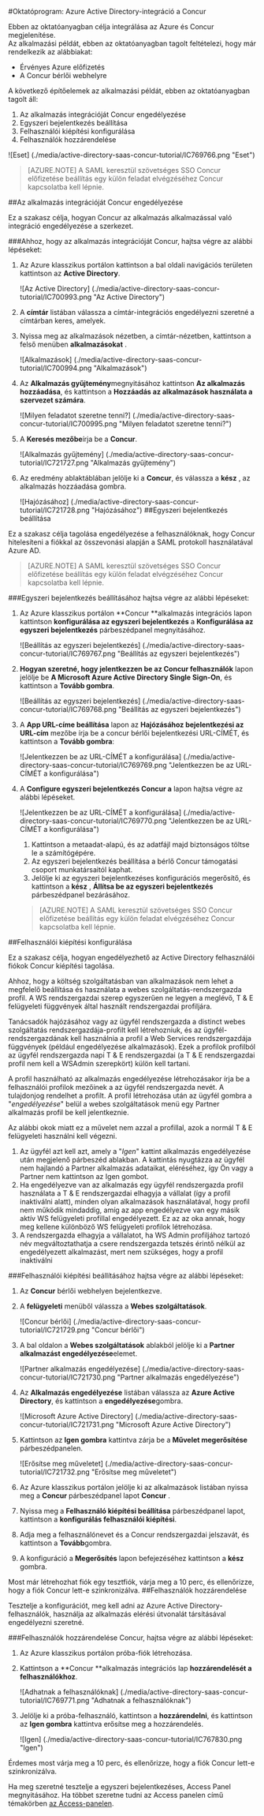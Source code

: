 <properties 
    pageTitle="Oktatóprogram: Azure Active Directory-integráció a Concur |} Microsoft Azure" 
    description="Megtudhatja, hogyan használhatja a Concur az Azure Active Directory ahhoz, hogy az egyszeri bejelentkezés, automatikus kiépítési és az egyéb!" 
    services="active-directory" 
    authors="jeevansd"  
    documentationCenter="na" 
    manager="femila"/>
<tags 
    ms.service="active-directory" 
    ms.devlang="na" 
    ms.topic="article" 
    ms.tgt_pltfrm="na" 
    ms.workload="identity" 
    ms.date="09/29/2016" 
    ms.author="jeedes" />

#<a name="tutorial-azure-active-directory-integration-with-concur"></a>Oktatóprogram: Azure Active Directory-integráció a Concur  


Ebben az oktatóanyagban célja integrálása az Azure és Concur megjelenítése.  
Az alkalmazási példát, ebben az oktatóanyagban tagolt feltételezi, hogy már rendelkezik az alábbiakat:

-   Érvényes Azure előfizetés
-   A Concur bérlői webhelyre

A következő építőelemek az alkalmazási példát, ebben az oktatóanyagban tagolt áll:

1.  Az alkalmazás integrációját Concur engedélyezése
2.  Egyszeri bejelentkezés beállítása
3.  Felhasználói kiépítési konfigurálása
4.  Felhasználók hozzárendelése

![Eset] (./media/active-directory-saas-concur-tutorial/IC769766.png "Eset")

>[AZURE.NOTE] A SAML keresztül szövetséges SSO Concur előfizetése beállítás egy külön feladat elvégzéséhez Concur kapcsolatba kell lépnie.

##<a name="enabling-the-application-integration-for-concur"></a>Az alkalmazás integrációját Concur engedélyezése

Ez a szakasz célja, hogyan Concur az alkalmazás alkalmazással való integráció engedélyezése a szerkezet.

###<a name="to-enable-the-application-integration-for-concur-perform-the-following-steps"></a>Ahhoz, hogy az alkalmazás integrációját Concur, hajtsa végre az alábbi lépéseket:

1.  Az Azure klasszikus portálon kattintson a bal oldali navigációs területen kattintson az **Active Directory**.

    ![Az Active Directory] (./media/active-directory-saas-concur-tutorial/IC700993.png "Az Active Directory")

2.  A **címtár** listában válassza a címtár-integrációs engedélyezni szeretné a címtárban keres, amelyek.

3.  Nyissa meg az alkalmazások nézetben, a címtár-nézetben, kattintson a felső menüben **alkalmazásokat** .

    ![Alkalmazások] (./media/active-directory-saas-concur-tutorial/IC700994.png "Alkalmazások")

4.  Az **Alkalmazás gyűjtemény**megnyitásához kattintson **Az alkalmazás hozzáadása**, és kattintson a **Hozzáadás az alkalmazások használata a szervezet számára**.

    ![Milyen feladatot szeretne tenni?] (./media/active-directory-saas-concur-tutorial/IC700995.png "Milyen feladatot szeretne tenni?")

5.  A **Keresés mezőbe**írja be a **Concur**.

    ![Alkalmazás gyűjtemény] (./media/active-directory-saas-concur-tutorial/IC721727.png "Alkalmazás gyűjtemény")

6.  Az eredmény ablaktáblában jelölje ki a **Concur**, és válassza a **kész** , az alkalmazás hozzáadása gombra.

    ![Hajózásához] (./media/active-directory-saas-concur-tutorial/IC721728.png "Hajózásához")
##<a name="configuring-single-sign-on"></a>Egyszeri bejelentkezés beállítása

Ez a szakasz célja tagolása engedélyezése a felhasználóknak, hogy Concur hitelesíteni a fiókkal az összevonási alapján a SAML protokoll használatával Azure AD.

>[AZURE.NOTE] A SAML keresztül szövetséges SSO Concur előfizetése beállítás egy külön feladat elvégzéséhez Concur kapcsolatba kell lépnie.

###<a name="to-configure-single-sign-on-perform-the-following-steps"></a>Egyszeri bejelentkezés beállításához hajtsa végre az alábbi lépéseket:

1.  Az Azure klasszikus portálon **Concur **alkalmazás integrációs lapon kattintson **konfigurálása az egyszeri bejelentkezés** a **Konfigurálása az egyszeri bejelentkezés** párbeszédpanel megnyitásához.

    ![Beállítás az egyszeri bejelentkezés] (./media/active-directory-saas-concur-tutorial/IC769767.png "Beállítás az egyszeri bejelentkezés")

2.  **Hogyan szeretné, hogy jelentkezzen be az Concur felhasználók** lapon jelölje be **A Microsoft Azure Active Directory Single Sign-On**, és kattintson a **Tovább gombra**.

    ![Beállítás az egyszeri bejelentkezés] (./media/active-directory-saas-concur-tutorial/IC769768.png "Beállítás az egyszeri bejelentkezés")

3.  A **App URL-címe beállítása** lapon az **Hajózásához bejelentkezési az URL-cím** mezőbe írja be a concur bérlői bejelentkezési URL-CÍMÉT, és kattintson a **Tovább gombra**: 

    ![Jelentkezzen be az URL-CÍMÉT a konfigurálása] (./media/active-directory-saas-concur-tutorial/IC769769.png "Jelentkezzen be az URL-CÍMÉT a konfigurálása")

4.  A **Configure egyszeri bejelentkezés Concur a** lapon hajtsa végre az alábbi lépéseket.

    ![Jelentkezzen be az URL-CÍMÉT a konfigurálása] (./media/active-directory-saas-concur-tutorial/IC769770.png "Jelentkezzen be az URL-CÍMÉT a konfigurálása")

    1.  Kattintson a metaadat-alapú, és az adatfájl majd biztonságos töltse le a számítógépére.
    2.  Az egyszeri bejelentkezés beállítása a bérlő Concur támogatási csoport munkatársaitól kaphat.
    3.  Jelölje ki az egyszeri bejelentkezéses konfigurációs megerősítő, és kattintson a **kész** , **Állítsa be az egyszeri bejelentkezés** párbeszédpanel bezárásához.  

    >[AZURE.NOTE] A SAML keresztül szövetséges SSO Concur előfizetése beállítás egy külön feladat elvégzéséhez Concur kapcsolatba kell lépnie.

##<a name="configuring-user-provisioning"></a>Felhasználói kiépítési konfigurálása

Ez a szakasz célja, hogyan engedélyezhető az Active Directory felhasználói fiókok Concur kiépítési tagolása.

Ahhoz, hogy a költség szolgáltatásban van alkalmazások nem lehet a megfelelő beállítása és használata a webes szolgáltatás-rendszergazda profil. A WS rendszergazdai szerep egyszerűen ne legyen a meglévő, T & E felügyeleti függvények által használt rendszergazdai profiljára.

Tanácsadók hajózásához vagy az ügyfél rendszergazda a distinct webes szolgáltatás rendszergazdája-profilt kell létrehozniuk, és az ügyfél-rendszergazdának kell használnia a profil a Web Services rendszergazdája függvények (például engedélyezése alkalmazások). Ezek a profilok profilból az ügyfél rendszergazda napi T & E rendszergazdai (a T & E rendszergazdai profil nem kell a WSAdmin szerepkört) külön kell tartani.

A profil használható az alkalmazás engedélyezése létrehozásakor írja be a felhasználói profilok mezőinek a az ügyfél rendszergazda nevét. A tulajdonjog rendelhet a profilt. A profil létrehozása után az ügyfél gombra a "*engedélyezése*" belül a webes szolgáltatások menü egy Partner alkalmazás profil be kell jelentkeznie.

Az alábbi okok miatt ez a művelet nem azzal a profillal, azok a normál T & E felügyeleti használni kell végezni.

1.  Az ügyfél azt kell azt, amely a "*Igen*" kattint alkalmazás engedélyezése után megjelenő párbeszéd ablakban. A kattintás nyugtázza az ügyfél nem hajlandó a Partner alkalmazás adataikat, eléréséhez, így Ön vagy a Partner nem kattintson az Igen gombot.
2.  Ha engedélyezve van az alkalmazás egy ügyfél rendszergazda profil használata a T & E rendszergazdai elhagyja a vállalat (így a profil inaktiválni alatt), minden olyan alkalmazások használatával, hogy profil nem működik mindaddig, amíg az app engedélyezve van egy másik aktív WS felügyeleti profillal engedélyezett. Ez az az oka annak, hogy meg kellene különböző WS felügyeleti profilok létrehozása.
3.  A rendszergazda elhagyja a vállalatot, ha WS Admin profiljához tartozó név megváltoztathatja a csere rendszergazda tetszés érintő nélkül az engedélyezett alkalmazást, mert nem szükséges, hogy a profil inaktiválni

###<a name="to-configure-user-provisioning-perform-the-following-steps"></a>Felhasználói kiépítési beállításához hajtsa végre az alábbi lépéseket:

1.  Az **Concur** bérlői webhelyen bejelentkezve.

2.  A **felügyeleti** menüből válassza a **Webes szolgáltatások**.

    ![Concur bérlői] (./media/active-directory-saas-concur-tutorial/IC721729.png "Concur bérlői")

3.  A bal oldalon a **Webes szolgáltatások** ablakból jelölje ki a **Partner alkalmazást engedélyezése**elemet.

    ![Partner alkalmazás engedélyezése] (./media/active-directory-saas-concur-tutorial/IC721730.png "Partner alkalmazás engedélyezése")

4.  Az **Alkalmazás engedélyezése** listában válassza az **Azure Active Directory**, és kattintson a **engedélyezése**gombra.

    ![Microsoft Azure Active Directory] (./media/active-directory-saas-concur-tutorial/IC721731.png "Microsoft Azure Active Directory")

5.  Kattintson az **Igen gombra** kattintva zárja be a **Művelet megerősítése** párbeszédpanelen.

    ![Erősítse meg műveletet] (./media/active-directory-saas-concur-tutorial/IC721732.png "Erősítse meg műveletet")

6.  Az Azure klasszikus portálon jelölje ki az alkalmazások listában nyissa meg a **Concur** párbeszédpanel lapot **Concur** .

7.  Nyissa meg a **Felhasználó kiépítési beállítása** párbeszédpanel lapot, kattintson a **konfigurálás felhasználói kiépítési**.

8.  Adja meg a felhasználónevet és a Concur rendszergazdai jelszavát, és kattintson a **Tovább**gombra.

9.  A konfiguráció a **Megerősítés** lapon befejezéséhez kattintson a **kész** gombra.

Most már létrehozhat fiók egy tesztfiók, várja meg a 10 perc, és ellenőrizze, hogy a fiók Concur lett-e szinkronizálva.
##<a name="assigning-users"></a>Felhasználók hozzárendelése

Tesztelje a konfigurációt, meg kell adni az Azure Active Directory-felhasználók, használja az alkalmazás elérési útvonalát társításával engedélyezni szeretné.

###<a name="to-assign-users-to-concur-perform-the-following-steps"></a>Felhasználók hozzárendelése Concur, hajtsa végre az alábbi lépéseket:

1.  Az Azure klasszikus portálon próba-fiók létrehozása.

2.  Kattintson a **Concur **alkalmazás integrációs lap **hozzárendelését a felhasználókhoz**.

    ![Adhatnak a felhasználóknak] (./media/active-directory-saas-concur-tutorial/IC769771.png "Adhatnak a felhasználóknak")

3.  Jelölje ki a próba-felhasználó, kattintson a **hozzárendelni**, és kattintson az **Igen gombra** kattintva erősítse meg a hozzárendelés.

    ![Igen] (./media/active-directory-saas-concur-tutorial/IC767830.png "Igen")

Érdemes most várja meg a 10 perc, és ellenőrizze, hogy a fiók Concur lett-e szinkronizálva.

Ha meg szeretné tesztelje a egyszeri bejelentkezéses, Access Panel megnyitásához. Ha többet szeretne tudni az Access panelen című témakörben [az Access-panelen](active-directory-saas-access-panel-introduction.md).
